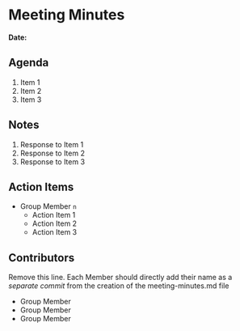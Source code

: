 # Meeting Minutes
**Date:**

## Agenda
1. Item 1
2. Item 2
3. Item 3

## Notes
1. Response to Item 1
2. Response to Item 2
3. Response to Item 3

## Action Items
* Group Member `n`
    * Action Item 1
    * Action Item 2
    * Action Item 3

## Contributors
Remove this line. Each Member should directly add their name as a _separate commit_ from the creation of the meeting-minutes.md file
* Group Member
* Group Member
* Group Member
